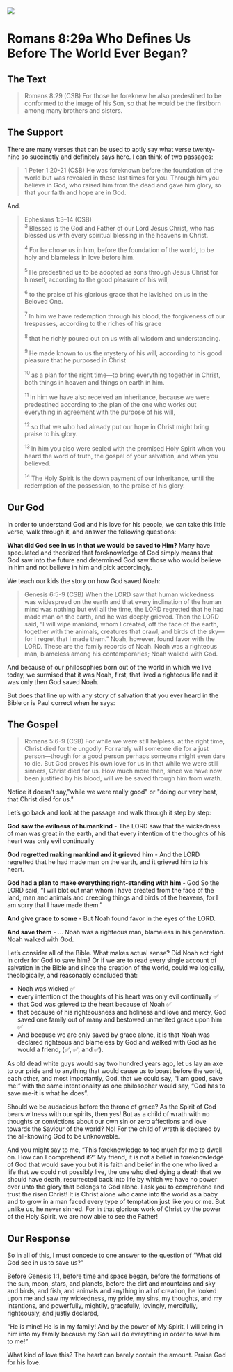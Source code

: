 <img class="intro-right" src="art-paul.jpg">

# Romans 8:29a Who Defines Us Before The World Ever Began?

## The Text

>Romans 8:29 (CSB) For those he foreknew he also predestined to be conformed to the image of his Son, so that he would be the firstborn among many brothers and sisters.

## The Support

There are many verses that can be used to aptly say what verse twenty-nine so succinctly and definitely says here. I can think of two passages:

>1 Peter 1:20-21 (CSB) He was foreknown before the foundation of the world but was revealed in these last times for you. Through him you believe in God, who raised him from the dead and gave him glory, so that your faith and hope are in God.

And.

>Ephesians 1:3–14 (CSB)  
><sup> 3 </sup> Blessed is the God and Father of our Lord Jesus Christ, who has blessed us with every spiritual blessing in the heavens in Christ. 
>
><sup> 4 </sup> For he chose us in him, before the foundation of the world, to be holy and blameless in love before him. 
>
><sup> 5 </sup> He predestined us to be adopted as sons through Jesus Christ for himself, according to the good pleasure of his will, 
>
><sup> 6 </sup> to the praise of his glorious grace that he lavished on us in the Beloved One. 
>
><sup> 7 </sup> In him we have redemption through his blood, the forgiveness of our trespasses, according to the riches of his grace 
>
><sup> 8 </sup> that he richly poured out on us with all wisdom and understanding. 
>
><sup> 9 </sup> He made known to us the mystery of his will, according to his good pleasure that he purposed in Christ 
>
><sup> 10 </sup> as a plan for the right time—to bring everything together in Christ, both things in heaven and things on earth in him. 
>
><sup> 11 </sup> In him we have also received an inheritance, because we were predestined according to the plan of the one who works out everything in agreement with the purpose of his will, 
>
><sup> 12 </sup> so that we who had already put our hope in Christ might bring praise to his glory. 
>
><sup> 13 </sup> In him you also were sealed with the promised Holy Spirit when you heard the word of truth, the gospel of your salvation, and when you believed. 
>
><sup> 14 </sup> The Holy Spirit is the down payment of our inheritance, until the redemption of the possession, to the praise of his glory.

## Our God

In order to understand God and his love for his people, we can take this little verse, walk through it, and answer the following questions:

**What did God see in us in that we would be saved to Him?** Many have speculated and theorized that foreknowledge of God simply means that God saw into the future and determined God saw those who would believe in him and not believe in him and pick accordingly.

We teach our kids the story on how God saved Noah:

>Genesis 6:5-9 (CSB) When the LORD saw that human wickedness was widespread on the earth and that every inclination of the human mind was nothing but evil all the time, the LORD regretted that he had made man on the earth, and he was deeply grieved. Then the LORD said, “I will wipe mankind, whom I created, off the face of the earth, together with the animals, creatures that crawl, and birds of the sky—for I regret that I made them.” Noah, however, found favor with the LORD. These are the family records of Noah. Noah was a righteous man, blameless among his contemporaries; Noah walked with God.

And because of our philosophies born out of the world in which we live today, we surmised that it was Noah, first, that lived a righteous life and it was only then God saved Noah.

But does that line up with any story of salvation that you ever heard in the Bible or is Paul correct when he says:

## The Gospel

>Romans 5:6-9 (CSB) For while we were still helpless, at the right time, Christ died for the ungodly. For rarely will someone die for a just person—though for a good person perhaps someone might even dare to die. But God proves his own love for us in that while we were still sinners, Christ died for us. How much more then, since we have now been justified by his blood, will we be saved through him from wrath.

Notice it doesn't say,"while we were really good" or "doing our very best, that Christ died for us."

Let’s go back and look at the passage and walk through it step by step:

**God saw the evilness of humankind** - The LORD saw that the wickedness of man was great in the earth, and that every intention of the thoughts of his heart was only evil continually

**God regretted making mankind and it grieved him** - And the LORD regretted that he had made man on the earth, and it grieved him to his heart.

**God had a plan to make everything right-standing with him** - God So the LORD said, “I will blot out man whom I have created from the face of the land, man and animals and creeping things and birds of the heavens, for I am sorry that I have made them.”

**And give grace to some** - But Noah found favor in the eyes of the LORD.

**And save them** - … Noah was a righteous man, blameless in his generation. Noah walked with God.

Let’s consider all of the Bible. What makes actual sense? Did Noah act right in order for God to save him? Or if we are to read every single account of salvation in the Bible and since the creation of the world, could we logically, theologically, and reasonably concluded that:

- Noah was wicked ✅
- every intention of the thoughts of his heart was only evil continually ✅
- that God was grieved to the heart because of Noah ✅
- that because of his righteousness and holiness and love and mercy, God saved one family out of many and bestowed unmerited grace upon him ✅
- And because we are only saved by grace alone, it is that Noah was declared righteous and blameless by God and walked with God as he would a friend, (✅, ✅, and ✅).

As old dead white guys would say two hundred years ago, let us lay an axe to our pride and to anything that would cause us to boast before the world, each other, and most importantly, God, that we could say, “I am good, save me!” with the same intentionality as one philosopher would say, “God has to save me-it is what he does”.

Should we be audacious before the throne of grace? As the Spirit of God bears witness with our spirits, then yes! But as a child of wrath with no thoughts or convictions about our own sin or zero affections and love towards the Saviour of the world? No! For the child of wrath is declared by the all-knowing God to be unknowable.

And you might say to me, “This foreknowledge to too much for me to dwell on. How can I comprehend it?” My friend, it is not a belief in foreknowledge of God that would save you but it is faith and belief in the one who lived a life that we could not possibly live, the one who died dying a death that we should have death, resurrected back into life by which we have no power over unto the glory that belongs to God alone. I ask you to comprehend and trust the risen Christ! It is Christ alone who came into the world as a baby and to grow in a man faced every type of temptation just like you or me. But unlike us, he never sinned. For in that glorious work of Christ by the power of the Holy Spirit, we are now able to see the Father!

## Our Response

So in all of this, I must concede to one answer to the question of “What did God see in us to save us?”

Before Genesis 1:1, before time and space began, before the formations of the sun, moon, stars, and planets, before the dirt and mountains and sky and birds, and fish, and animals and anything in all of creation, he looked upon me and saw my wickedness, my pride, my sins, my thoughts, and my intentions, and powerfully, mightily, gracefully, lovingly, mercifully, righteously, and justly declared,

“He is mine! He is in my family! And by the power of My Spirit, I will bring in him into my family because my Son will do everything in order to save him to me!”

What kind of love this? The heart can barely contain the amount. Praise God for his love.
